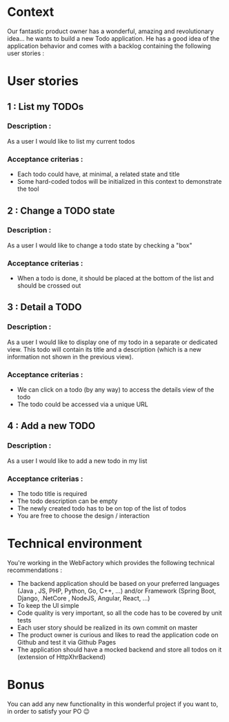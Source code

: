 # Context
Our fantastic product owner has a wonderful, amazing and revolutionary idea... he wants to build a new Todo application. 
He has a good idea of the application behavior and comes with a backlog containing the following user stories :

# User stories


## 1 : List my TODOs

### Description :
As a user I would like to list my current todos
### Acceptance criterias :
- Each todo could have, at minimal, a related state and title
- Some hard-coded todos will be initialized in this context to demonstrate the tool 

## 2 : Change a TODO state

### Description :
As a user I would like to change a todo state by checking a "box"
### Acceptance criterias :
- When a todo is done, it should be placed at the bottom of the list and should be crossed out

## 3 : Detail a TODO

### Description :
As a user I would like to display one of my todo in a separate or dedicated view.
This todo will contain its title and a description (which is a new information not shown in the previous view).
### Acceptance criterias :
- We can click on a todo (by any way) to access the details view of the todo
- The todo could be accessed via a unique URL

## 4 : Add a new TODO

### Description :
As a user I would like to add a new todo in my list
### Acceptance criterias :
- The todo title is required
- The todo description can be empty
- The newly created todo has to be on top of the list of todos
- You are free to choose the design / interaction 

# Technical environment
You're working in the WebFactory which provides the following technical recommendations :
- The backend application should be based on your preferred languages (Java , JS, PHP, Python, Go, C++, ...) and/or Framework (Spring Boot, Django, .NetCore , NodeJS, Angular, React, ...)
- To keep the UI simple
- Code quality is very important, so all the code has to be covered by unit tests
- Each user story should be realized in its own commit on master
- The product owner is curious and likes to read the application code on Github and test it via Github Pages
- The application should have a mocked backend and store all todos on it (extension of HttpXhrBackend)

# Bonus
You can add any new functionality in this wonderful project if you want to, in order to satisfy your PO 😉

